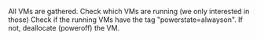 All VMs are gathered.
Check which VMs are running (we only interested in those)
Check if the running VMs have the tag "powerstate=alwayson".
If not, deallocate (poweroff) the VM.
